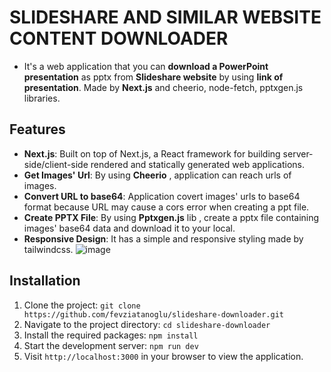 # SLIDESHARE AND SIMILAR WEBSITE CONTENT DOWNLOADER

- It's a web application that you can **download a PowerPoint presentation** as pptx from **Slideshare website** by using **link of presentation**. Made by **Next.js** and cheerio, node-fetch, pptxgen.js libraries.
## Features
- **Next.js**: Built on top of Next.js, a React framework for building server-side/client-side rendered and statically generated web applications.
- **Get Images' Url**: By using **Cheerio** , application can reach urls of images.
- **Convert URL to base64**: Application covert images' urls to base64 format because URL may cause a cors error when creating a ppt file. 
- **Create PPTX File**: By using **Pptxgen.js** lib , create a pptx file containing images' base64 data and download it to your local.
- **Responsive Design**: It has a simple and responsive styling made by tailwindcss.
![image](https://github.com/fevziatanoglu/slideshare-downloader/assets/95905332/95980713-c02d-4b86-a29a-e886c85d65b2)

## Installation
1. Clone the project: `git clone https://github.com/fevziatanoglu/slideshare-downloader.git`
2. Navigate to the project directory: `cd slideshare-downloader`
3. Install the required packages: `npm install`
4. Start the development server: `npm run dev`
5. Visit `http://localhost:3000` in your browser to view the application.




